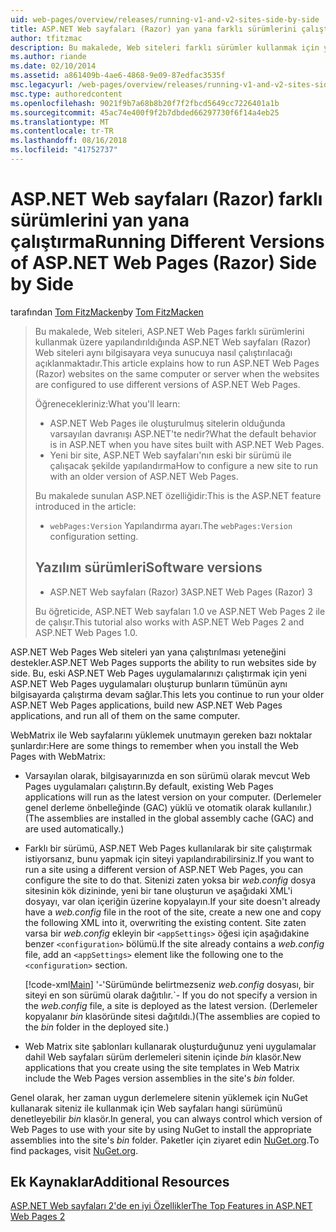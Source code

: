 ```yaml
---
uid: web-pages/overview/releases/running-v1-and-v2-sites-side-by-side
title: ASP.NET Web sayfaları (Razor) yan yana farklı sürümlerini çalıştıran | Microsoft Docs
author: tfitzmac
description: Bu makalede, Web siteleri farklı sürümler kullanmak için yapılandırıldığında, ASP.NET Web sayfaları (Razor) Web siteleri aynı bilgisayara veya sunucuya çalıştırılması açıklanmaktadır...
ms.author: riande
ms.date: 02/10/2014
ms.assetid: a861409b-4ae6-4868-9e09-87edfac3535f
msc.legacyurl: /web-pages/overview/releases/running-v1-and-v2-sites-side-by-side
msc.type: authoredcontent
ms.openlocfilehash: 9021f9b7a68b8b20f7f2fbcd5649cc7226401a1b
ms.sourcegitcommit: 45ac74e400f9f2b7dbded66297730f6f14a4eb25
ms.translationtype: MT
ms.contentlocale: tr-TR
ms.lasthandoff: 08/16/2018
ms.locfileid: "41752737"
---
```

<a name="running-different-versions-of-aspnet-web-pages-razor-side-by-side"></a><span data-ttu-id="2e6d3-103">ASP.NET Web sayfaları (Razor) farklı sürümlerini yan yana çalıştırma</span><span class="sxs-lookup"><span data-stu-id="2e6d3-103">Running Different Versions of ASP.NET Web Pages (Razor) Side by Side</span></span>
====================
<span data-ttu-id="2e6d3-104">tarafından [Tom FitzMacken](https://github.com/tfitzmac)</span><span class="sxs-lookup"><span data-stu-id="2e6d3-104">by [Tom FitzMacken](https://github.com/tfitzmac)</span></span>

> <span data-ttu-id="2e6d3-105">Bu makalede, Web siteleri, ASP.NET Web Pages farklı sürümlerini kullanmak üzere yapılandırıldığında ASP.NET Web sayfaları (Razor) Web siteleri aynı bilgisayara veya sunucuya nasıl çalıştırılacağı açıklanmaktadır.</span><span class="sxs-lookup"><span data-stu-id="2e6d3-105">This article explains how to run ASP.NET Web Pages (Razor) websites on the same computer or server when the websites are configured to use different versions of ASP.NET Web Pages.</span></span>
> 
> <span data-ttu-id="2e6d3-106">Öğrenecekleriniz:</span><span class="sxs-lookup"><span data-stu-id="2e6d3-106">What you'll learn:</span></span>
> 
> - <span data-ttu-id="2e6d3-107">ASP.NET Web Pages ile oluşturulmuş sitelerin olduğunda varsayılan davranışı ASP.NET'te nedir?</span><span class="sxs-lookup"><span data-stu-id="2e6d3-107">What the default behavior is in ASP.NET when you have sites built with ASP.NET Web Pages.</span></span>
> - <span data-ttu-id="2e6d3-108">Yeni bir site, ASP.NET Web sayfaları'nın eski bir sürümü ile çalışacak şekilde yapılandırma</span><span class="sxs-lookup"><span data-stu-id="2e6d3-108">How to configure a new site to run with an older version of ASP.NET Web Pages.</span></span>
>   
> 
> <span data-ttu-id="2e6d3-109">Bu makalede sunulan ASP.NET özelliğidir:</span><span class="sxs-lookup"><span data-stu-id="2e6d3-109">This is the ASP.NET feature introduced in the article:</span></span>
> 
> - <span data-ttu-id="2e6d3-110">`webPages:Version` Yapılandırma ayarı.</span><span class="sxs-lookup"><span data-stu-id="2e6d3-110">The `webPages:Version` configuration setting.</span></span>
>   
> 
> ## <a name="software-versions"></a><span data-ttu-id="2e6d3-111">Yazılım sürümleri</span><span class="sxs-lookup"><span data-stu-id="2e6d3-111">Software versions</span></span>
> 
> 
> - <span data-ttu-id="2e6d3-112">ASP.NET Web sayfaları (Razor) 3</span><span class="sxs-lookup"><span data-stu-id="2e6d3-112">ASP.NET Web Pages (Razor) 3</span></span>
>   
> 
> <span data-ttu-id="2e6d3-113">Bu öğreticide, ASP.NET Web sayfaları 1.0 ve ASP.NET Web Pages 2 ile de çalışır.</span><span class="sxs-lookup"><span data-stu-id="2e6d3-113">This tutorial also works with ASP.NET Web Pages 2 and ASP.NET Web Pages 1.0.</span></span>


<span data-ttu-id="2e6d3-114">ASP.NET Web Pages Web siteleri yan yana çalıştırılması yeteneğini destekler.</span><span class="sxs-lookup"><span data-stu-id="2e6d3-114">ASP.NET Web Pages supports the ability to run websites side by side.</span></span> <span data-ttu-id="2e6d3-115">Bu, eski ASP.NET Web Pages uygulamalarınızı çalıştırmak için yeni ASP.NET Web Pages uygulamaları oluşturup bunların tümünün aynı bilgisayarda çalıştırma devam sağlar.</span><span class="sxs-lookup"><span data-stu-id="2e6d3-115">This lets you continue to run your older ASP.NET Web Pages applications, build new ASP.NET Web Pages applications, and run all of them on the same computer.</span></span>

<span data-ttu-id="2e6d3-116">WebMatrix ile Web sayfalarını yüklemek unutmayın gereken bazı noktalar şunlardır:</span><span class="sxs-lookup"><span data-stu-id="2e6d3-116">Here are some things to remember when you install the Web Pages with WebMatrix:</span></span>

- <span data-ttu-id="2e6d3-117">Varsayılan olarak, bilgisayarınızda en son sürümü olarak mevcut Web Pages uygulamaları çalıştırın.</span><span class="sxs-lookup"><span data-stu-id="2e6d3-117">By default, existing Web Pages applications will run as the latest version on your computer.</span></span> <span data-ttu-id="2e6d3-118">(Derlemeler genel derleme önbelleğinde (GAC) yüklü ve otomatik olarak kullanılır.)</span><span class="sxs-lookup"><span data-stu-id="2e6d3-118">(The assemblies are installed in the global assembly cache (GAC) and are used automatically.)</span></span>
- <span data-ttu-id="2e6d3-119">Farklı bir sürümü, ASP.NET Web Pages kullanılarak bir site çalıştırmak istiyorsanız, bunu yapmak için siteyi yapılandırabilirsiniz.</span><span class="sxs-lookup"><span data-stu-id="2e6d3-119">If you want to run a site using a different version of ASP.NET Web Pages, you can configure the site to do that.</span></span> <span data-ttu-id="2e6d3-120">Sitenizi zaten yoksa bir *web.config* dosya sitesinin kök dizininde, yeni bir tane oluşturun ve aşağıdaki XML'i dosyayı, var olan içeriğin üzerine kopyalayın.</span><span class="sxs-lookup"><span data-stu-id="2e6d3-120">If your site doesn't already have a *web.config* file in the root of the site, create a new one and copy the following XML into it, overwriting the existing content.</span></span> <span data-ttu-id="2e6d3-121">Site zaten varsa bir *web.config* ekleyin bir `<appSettings>` öğesi için aşağıdakine benzer `<configuration>` bölümü.</span><span class="sxs-lookup"><span data-stu-id="2e6d3-121">If the site already contains a *web.config* file, add an `<appSettings>` element like the following one to the `<configuration>` section.</span></span>

    [!code-xml[Main](running-v1-and-v2-sites-side-by-side/samples/sample1.xml)]
  <span data-ttu-id="2e6d3-122">'-'Sürümünde belirtmezseniz *web.config* dosyası, bir siteyi en son sürümü olarak dağıtılır.</span><span class="sxs-lookup"><span data-stu-id="2e6d3-122">\`- If you do not specify a version in the *web.config* file, a site is deployed as the latest version.</span></span> <span data-ttu-id="2e6d3-123">(Derlemeler kopyalanır *bin* klasöründe sitesi dağıtıldı.)</span><span class="sxs-lookup"><span data-stu-id="2e6d3-123">(The assemblies are copied to the *bin* folder in the deployed site.)</span></span>
- <span data-ttu-id="2e6d3-124">Web Matrix site şablonları kullanarak oluşturduğunuz yeni uygulamalar dahil Web sayfaları sürüm derlemeleri sitenin içinde *bin* klasör.</span><span class="sxs-lookup"><span data-stu-id="2e6d3-124">New applications that you create using the site templates in Web Matrix include the Web Pages version assemblies in the site's *bin* folder.</span></span>

<span data-ttu-id="2e6d3-125">Genel olarak, her zaman uygun derlemelere sitenin yüklemek için NuGet kullanarak siteniz ile kullanmak için Web sayfaları hangi sürümünü denetleyebilir *bin* klasör.</span><span class="sxs-lookup"><span data-stu-id="2e6d3-125">In general, you can always control which version of Web Pages to use with your site by using NuGet to install the appropriate assemblies into the site's *bin* folder.</span></span> <span data-ttu-id="2e6d3-126">Paketler için ziyaret edin [NuGet.org](http://NuGet.org).</span><span class="sxs-lookup"><span data-stu-id="2e6d3-126">To find packages, visit [NuGet.org](http://NuGet.org).</span></span>

## <a name="additional-resources"></a><span data-ttu-id="2e6d3-127">Ek Kaynaklar</span><span class="sxs-lookup"><span data-stu-id="2e6d3-127">Additional Resources</span></span>

[<span data-ttu-id="2e6d3-128">ASP.NET Web sayfaları 2'de en iyi Özellikler</span><span class="sxs-lookup"><span data-stu-id="2e6d3-128">The Top Features in ASP.NET Web Pages 2</span></span>](top-features-in-web-pages-2.md)
